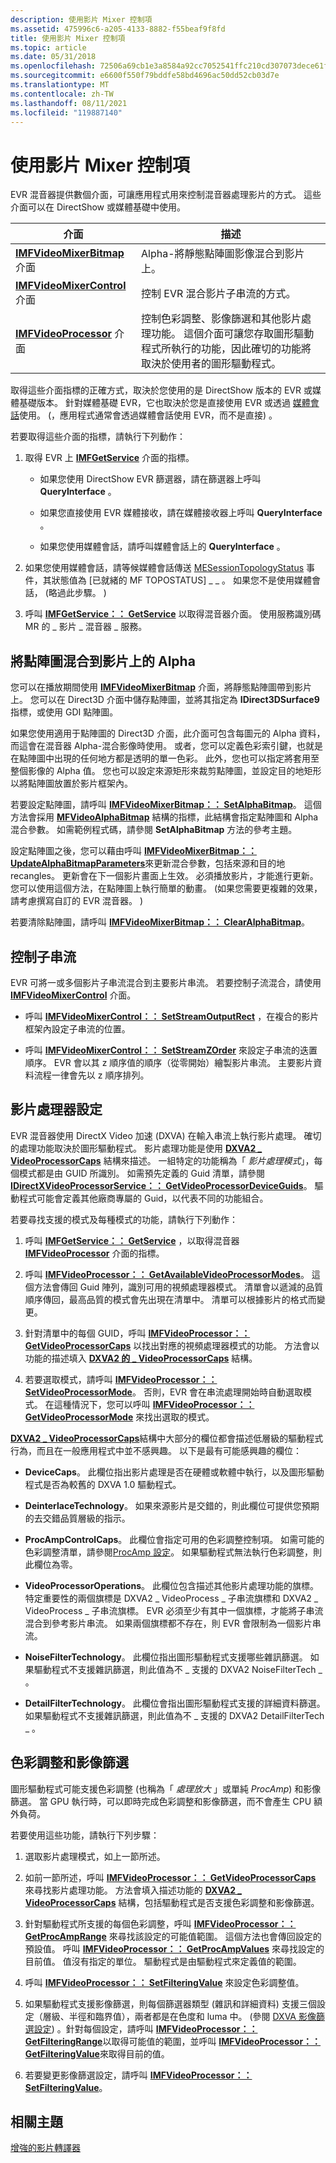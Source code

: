 ```yaml
---
description: 使用影片 Mixer 控制項
ms.assetid: 475996c6-a205-4133-8882-f55beaf9f8fd
title: 使用影片 Mixer 控制項
ms.topic: article
ms.date: 05/31/2018
ms.openlocfilehash: 72506a69cb1e3a8584a92cc7052541ffc210cd307073dece61f3a9d76a4c35d4
ms.sourcegitcommit: e6600f550f79bddfe58bd4696ac50dd52cb03d7e
ms.translationtype: MT
ms.contentlocale: zh-TW
ms.lasthandoff: 08/11/2021
ms.locfileid: "119887140"
---
```

# <a name="using-the-video-mixer-controls"></a>使用影片 Mixer 控制項

EVR 混音器提供數個介面，可讓應用程式用來控制混音器處理影片的方式。 這些介面可以在 DirectShow 或媒體基礎中使用。



| 介面                                                      | 描述                                                                                                                                                                                                                                 |
|----------------------------------------------------------------|---------------------------------------------------------------------------------------------------------------------------------------------------------------------------------------------------------------------------------------------|
| [**IMFVideoMixerBitmap**](/windows/desktop/api/evr9/nn-evr9-imfvideomixerbitmap) 介面   | Alpha-將靜態點陣圖影像混合到影片上。                                                                                                                                                                                          |
| [**IMFVideoMixerControl**](/windows/desktop/api/evr/nn-evr-imfvideomixercontrol) 介面 | 控制 EVR 混合影片子串流的方式。                                                                                                                                                                                                |
| [**IMFVideoProcessor**](/windows/desktop/api/evr9/nn-evr9-imfvideoprocessor) 介面       | 控制色彩調整、影像篩選和其他影片處理功能。 這個介面可讓您存取圖形驅動程式所執行的功能，因此確切的功能將取決於使用者的圖形驅動程式。 |



 

取得這些介面指標的正確方式，取決於您使用的是 DirectShow 版本的 EVR 或媒體基礎版本。 針對媒體基礎 EVR，它也取決於您是直接使用 EVR 或透過 [媒體會話](media-session.md)使用。  (，應用程式通常會透過媒體會話使用 EVR，而不是直接) 。

若要取得這些介面的指標，請執行下列動作：

1.  取得 EVR 上 [**IMFGetService**](/windows/desktop/api/mfidl/nn-mfidl-imfgetservice) 介面的指標。

    -   如果您使用 DirectShow EVR 篩選器，請在篩選器上呼叫 **QueryInterface** 。

    -   如果您直接使用 EVR 媒體接收，請在媒體接收器上呼叫 **QueryInterface** 。

    -   如果您使用媒體會話，請呼叫媒體會話上的 **QueryInterface** 。

2.  如果您使用媒體會話，請等候媒體會話傳送 [MESessionTopologyStatus](mesessiontopologystatus.md) 事件，其狀態值為 [已就緒的 MF TOPOSTATUS] \_ \_ 。 如果您不是使用媒體會話， (略過此步驟。 ) 

3.  呼叫 [**IMFGetService：： GetService**](/windows/desktop/api/mfidl/nf-mfidl-imfgetservice-getservice) 以取得混音器介面。 使用服務識別碼 MR 的 \_ 影片 \_ 混音器 \_ 服務。

## <a name="alpha-blending-a-bitmap-onto-the-video"></a>將點陣圖混合到影片上的 Alpha

您可以在播放期間使用 [**IMFVideoMixerBitmap**](/windows/desktop/api/evr9/nn-evr9-imfvideomixerbitmap) 介面，將靜態點陣圖帶到影片上。 您可以在 Direct3D 介面中儲存點陣圖，並將其指定為 **IDirect3DSurface9** 指標，或使用 GDI 點陣圖。

如果您使用適用于點陣圖的 Direct3D 介面，此介面可包含每圖元的 Alpha 資料，而這會在混音器 Alpha-混合影像時使用。 或者，您可以定義色彩索引鍵，也就是在點陣圖中出現的任何地方都是透明的單一色彩。 此外，您也可以指定將套用至整個影像的 Alpha 值。 您也可以設定來源矩形來裁剪點陣圖，並設定目的地矩形以將點陣圖放置於影片框架內。

若要設定點陣圖，請呼叫 [**IMFVideoMixerBitmap：： SetAlphaBitmap**](/windows/desktop/api/evr9/nf-evr9-imfvideomixerbitmap-setalphabitmap)。 這個方法會採用 [**MFVideoAlphaBitmap**](/windows/desktop/api/evr9/ns-evr9-mfvideoalphabitmap) 結構的指標，此結構會指定點陣圖和 Alpha 混合參數。 如需範例程式碼，請參閱 **SetAlphaBitmap** 方法的參考主題。

設定點陣圖之後，您可以藉由呼叫 [**IMFVideoMixerBitmap：： UpdateAlphaBitmapParameters**](/windows/desktop/api/evr9/nf-evr9-imfvideomixerbitmap-updatealphabitmapparameters)來更新混合參數，包括來源和目的地 recangles。 更新會在下一個影片畫面上生效。 必須播放影片，才能進行更新。 您可以使用這個方法，在點陣圖上執行簡單的動畫。  (如果您需要更複雜的效果，請考慮撰寫自訂的 EVR 混音器。 ) 

若要清除點陣圖，請呼叫 [**IMFVideoMixerBitmap：： ClearAlphaBitmap**](/windows/desktop/api/evr9/nf-evr9-imfvideomixerbitmap-clearalphabitmap)。

## <a name="controlling-substreams"></a>控制子串流

EVR 可將一或多個影片子串流混合到主要影片串流。 若要控制子流混合，請使用 [**IMFVideoMixerControl**](/windows/desktop/api/evr/nn-evr-imfvideomixercontrol) 介面。

-   呼叫 [**IMFVideoMixerControl：： SetStreamOutputRect**](/windows/desktop/api/evr/nf-evr-imfvideomixercontrol-setstreamoutputrect) ，在複合的影片框架內設定子串流的位置。

-   呼叫 [**IMFVideoMixerControl：： SetStreamZOrder**](/windows/desktop/api/evr/nf-evr-imfvideomixercontrol-setstreamzorder) 來設定子串流的迭置順序。 EVR 會以其 z 順序值的順序（從零開始）繪製影片串流。 主要影片資料流程一律會先以 z 順序排列。

## <a name="video-processor-settings"></a>影片處理器設定

EVR 混音器使用 DirectX Video 加速 (DXVA) 在輸入串流上執行影片處理。 確切的處理功能取決於圖形驅動程式。 影片處理功能是使用 [**DXVA2 \_ VideoProcessorCaps**](/windows/desktop/api/dxva2api/ns-dxva2api-dxva2_videoprocessorcaps) 結構來描述。 一組特定的功能稱為「 *影片處理模式*」，每個模式都是由 GUID 所識別。 如需預先定義的 Guid 清單，請參閱 [**IDirectXVideoProcessorService：： GetVideoProcessorDeviceGuids**](/windows/desktop/api/dxva2api/nf-dxva2api-idirectxvideoprocessorservice-getvideoprocessordeviceguids)。 驅動程式可能會定義其他廠商專屬的 Guid，以代表不同的功能組合。

若要尋找支援的模式及每種模式的功能，請執行下列動作：

1.  呼叫 [**IMFGetService：： GetService**](/windows/desktop/api/mfidl/nf-mfidl-imfgetservice-getservice) ，以取得混音器 [**IMFVideoProcessor**](/windows/desktop/api/evr9/nn-evr9-imfvideoprocessor) 介面的指標。

2.  呼叫 [**IMFVideoProcessor：： GetAvailableVideoProcessorModes**](/windows/desktop/api/evr9/nf-evr9-imfvideoprocessor-getavailablevideoprocessormodes)。 這個方法會傳回 Guid 陣列，識別可用的視頻處理器模式。 清單會以遞減的品質順序傳回，最高品質的模式會先出現在清單中。 清單可以根據影片的格式而變更。

3.  針對清單中的每個 GUID，呼叫 [**IMFVideoProcessor：： GetVideoProcessorCaps**](/windows/desktop/api/evr9/nf-evr9-imfvideoprocessor-getvideoprocessorcaps) 以找出對應的視頻處理器模式的功能。 方法會以功能的描述填入 [**DXVA2 的 \_ VideoProcessorCaps**](/windows/desktop/api/dxva2api/ns-dxva2api-dxva2_videoprocessorcaps) 結構。

4.  若要選取模式，請呼叫 [**IMFVideoProcessor：： SetVideoProcessorMode**](/windows/desktop/api/evr9/nf-evr9-imfvideoprocessor-setvideoprocessormode)。 否則，EVR 會在串流處理開始時自動選取模式。 在這種情況下，您可以呼叫 [**IMFVideoProcessor：： GetVideoProcessorMode**](/windows/desktop/api/evr9/nf-evr9-imfvideoprocessor-getvideoprocessormode) 來找出選取的模式。

[**DXVA2 \_ VideoProcessorCaps**](/windows/desktop/api/dxva2api/ns-dxva2api-dxva2_videoprocessorcaps)結構中大部分的欄位都會描述低層級的驅動程式行為，而且在一般應用程式中並不感興趣。 以下是最有可能感興趣的欄位：

-   **DeviceCaps**。 此欄位指出影片處理是否在硬體或軟體中執行，以及圖形驅動程式是否為較舊的 DXVA 1.0 驅動程式。

-   **DeinterlaceTechnology**。 如果來源影片是交錯的，則此欄位可提供您預期的去交錯品質層級的指示。

-   **ProcAmpControlCaps**。 此欄位會指定可用的色彩調整控制項。 如需可能的色彩調整清單，請參閱[ProcAmp 設定](procamp-settings.md)。 如果驅動程式無法執行色彩調整，則此欄位為零。

-   **VideoProcessorOperations**。 此欄位包含描述其他影片處理功能的旗標。 特定重要性的兩個旗標是 DXVA2 \_ VideoProcess \_ 子串流旗標和 DXVA2 \_ VideoProcess \_ 子串流旗標。 EVR 必須至少有其中一個旗標，才能將子串流混合到參考影片串流。 如果兩個旗標都不存在，則 EVR 會限制為一個影片串流。

-   **NoiseFilterTechnology**。 此欄位指出圖形驅動程式支援哪些雜訊篩選。 如果驅動程式不支援雜訊篩選，則此值為不 \_ 支援的 DXVA2 NoiseFilterTech \_ 。

-   **DetailFilterTechnology**。 此欄位會指出圖形驅動程式支援的詳細資料篩選。 如果驅動程式不支援雜訊篩選，則此值為不 \_ 支援的 DXVA2 DetailFilterTech \_ 。

## <a name="color-adjustment-and-image-filtering"></a>色彩調整和影像篩選

圖形驅動程式可能支援色彩調整 (也稱為「 *處理放大* 」或單純 *ProcAmp*) 和影像篩選。 當 GPU 執行時，可以即時完成色彩調整和影像篩選，而不會產生 CPU 額外負荷。

若要使用這些功能，請執行下列步驟：

1.  選取影片處理模式，如上一節所述。

2.  如前一節所述，呼叫 [**IMFVideoProcessor：： GetVideoProcessorCaps**](/windows/desktop/api/evr9/nf-evr9-imfvideoprocessor-getvideoprocessorcaps) 來尋找影片處理功能。 方法會填入描述功能的 [**DXVA2 \_ VideoProcessorCaps**](/windows/desktop/api/dxva2api/ns-dxva2api-dxva2_videoprocessorcaps) 結構，包括驅動程式是否支援色彩調整和影像篩選。

3.  針對驅動程式所支援的每個色彩調整，呼叫 [**IMFVideoProcessor：： GetProcAmpRange**](/windows/desktop/api/evr9/nf-evr9-imfvideoprocessor-getprocamprange) 來尋找該設定的可能值範圍。 這個方法也會傳回設定的預設值。 呼叫 [**IMFVideoProcessor：： GetProcAmpValues**](/windows/desktop/api/evr9/nf-evr9-imfvideoprocessor-getprocampvalues) 來尋找設定的目前值。 值沒有指定的單位。 驅動程式是由驅動程式來定義值的範圍。

4.  呼叫 [**IMFVideoProcessor：： SetFilteringValue**](/windows/desktop/api/evr9/nf-evr9-imfvideoprocessor-setfilteringvalue) 來設定色彩調整值。

5.  如果驅動程式支援影像篩選，則每個篩選器類型 (雜訊和詳細資料) 支援三個設定（層級、半徑和臨界值），兩者都是在色度和 luma 中。  (參閱 [DXVA 影像篩選設定](dxva-image-filter-settings.md)) 。針對每個設定，請呼叫 [**IMFVideoProcessor：： GetFilteringRange**](/windows/desktop/api/evr9/nf-evr9-imfvideoprocessor-getfilteringrange)以取得可能值的範圍，並呼叫 [**IMFVideoProcessor：： GetFilteringValue**](/windows/desktop/api/evr9/nf-evr9-imfvideoprocessor-getfilteringvalue)來取得目前的值。

6.  若要變更影像篩選設定，請呼叫 [**IMFVideoProcessor：： SetFilteringValue**](/windows/desktop/api/evr9/nf-evr9-imfvideoprocessor-setfilteringvalue)。

## <a name="related-topics"></a>相關主題

<dl> <dt>

[增強的影片轉譯器](enhanced-video-renderer.md)
</dt> </dl>

 

 



